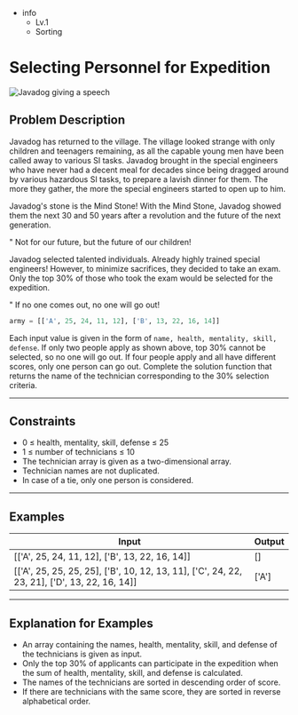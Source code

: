 - info
    - Lv.1
    - Sorting

# Selecting Personnel for Expedition
![Javadog giving a speech](./3_1.webp)

## Problem Description
Javadog has returned to the village. The village looked strange with only children and teenagers remaining, as all the capable young men have been called away to various SI tasks. Javadog brought in the special engineers who have never had a decent meal for decades since being dragged around by various hazardous SI tasks, to prepare a lavish dinner for them. The more they gather, the more the special engineers started to open up to him.

Javadog's stone is the Mind Stone! With the Mind Stone, Javadog showed them the next 30 and 50 years after a revolution and the future of the next generation.

" Not for our future, but the future of our children!

Javadog selected talented individuals. Already highly trained special engineers! However, to minimize sacrifices, they decided to take an exam. Only the top 30% of those who took the exam would be selected for the expedition.


" If no one comes out, no one will go out!

```py
army = [['A', 25, 24, 11, 12], ['B', 13, 22, 16, 14]]
```

Each input value is given in the form of `name, health, mentality, skill, defense`. If only two people apply as shown above, top 30% cannot be selected, so no one will go out. If four people apply and all have different scores, only one person can go out. Complete the solution function that returns the name of the technician corresponding to the 30% selection criteria.



---

## Constraints

- 0 ≤ health, mentality, skill, defense ≤ 25
- 1 ≤ number of technicians ≤ 10
- The technician array is given as a two-dimensional array.
- Technician names are not duplicated.
- In case of a tie, only one person is considered.

---

## Examples

|          Input         |  Output |
| ------------------------ | ------- |
| [['A', 25, 24, 11, 12], ['B', 13, 22, 16, 14]] | [] |
| [['A', 25, 25, 25, 25], ['B', 10, 12, 13, 11], ['C', 24, 22, 23, 21], ['D', 13, 22, 16, 14]] | ['A'] |

---

## Explanation for Examples

- An array containing the names, health, mentality, skill, and defense of the technicians is given as input.
- Only the top 30% of applicants can participate in the expedition when the sum of health, mentality, skill, and defense is calculated.
- The names of the technicians are sorted in descending order of score.
- If there are technicians with the same score, they are sorted in reverse alphabetical order.